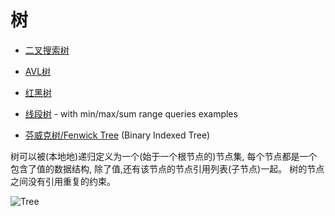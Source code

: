 # 树

* [二叉搜索树](binary-search-tree)

* [AVL树](avl-tree)

* [红黑树](red-black-tree)

* [线段树](segment-tree) - with min/max/sum range queries examples

* [芬威克树/Fenwick Tree](fenwick-tree) (Binary Indexed Tree)


树可以被(本地地)递归定义为一个(始于一个根节点的)节点集, 每个节点都是一个包含了值的数据结构, 除了值,还有该节点的节点引用列表(子节点)一起。
树的节点之间没有引用重复的约束。

![Tree](https://upload.wikimedia.org/wikipedia/commons/f/f7/Binary_tree.svg)